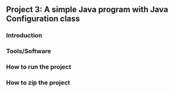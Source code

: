 ## Project 3: A simple Java program with Java Configuration class

### Introduction

### Tools/Software

### How to run the project

### How to zip the project

